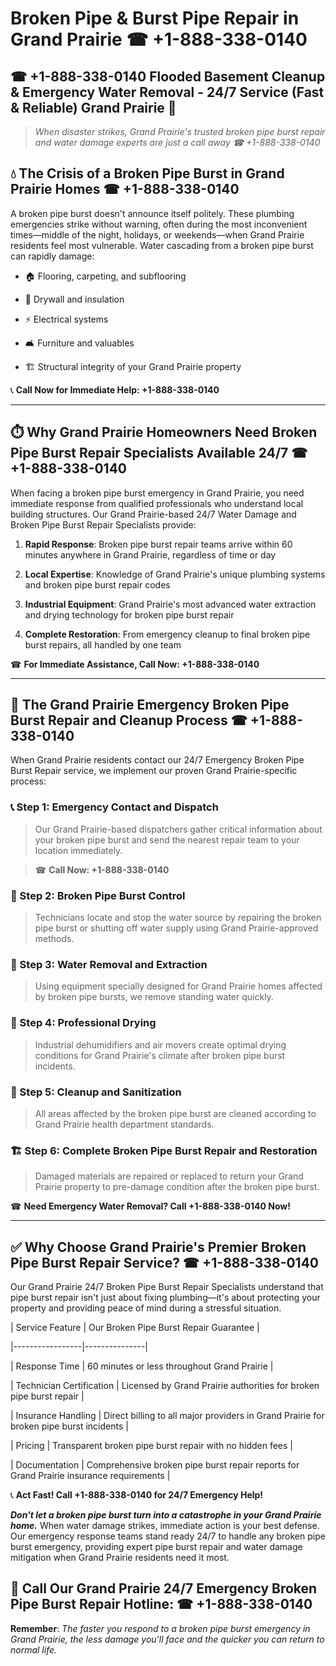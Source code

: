 # Broken Pipe & Burst Pipe Repair in Grand Prairie ☎ +1-888-338-0140  
## ☎ +1-888-338-0140 Flooded Basement Cleanup & Emergency Water Removal - 24/7 Service (Fast & Reliable) Grand Prairie 🚨  

> *When disaster strikes, Grand Prairie's trusted broken pipe burst repair and water damage experts are just a call away ☎ +1-888-338-0140*  

## 💧 The Crisis of a Broken Pipe Burst in Grand Prairie Homes ☎ +1-888-338-0140  

A broken pipe burst doesn't announce itself politely. These plumbing emergencies strike without warning, often during the most inconvenient times—middle of the night, holidays, or weekends—when Grand Prairie residents feel most vulnerable. Water cascading from a broken pipe burst can rapidly damage:  

* 🏠 Flooring, carpeting, and subflooring  
* 🧱 Drywall and insulation  
* ⚡ Electrical systems  
* 🛋️ Furniture and valuables  
* 🏗️ Structural integrity of your Grand Prairie property  

📞 **Call Now for Immediate Help: +1-888-338-0140**  

---  

## ⏱️ Why Grand Prairie Homeowners Need Broken Pipe Burst Repair Specialists Available 24/7 ☎ +1-888-338-0140  

When facing a broken pipe burst emergency in Grand Prairie, you need immediate response from qualified professionals who understand local building structures. Our Grand Prairie-based 24/7 Water Damage and Broken Pipe Burst Repair Specialists provide:  

1. **Rapid Response**: Broken pipe burst repair teams arrive within 60 minutes anywhere in Grand Prairie, regardless of time or day  
2. **Local Expertise**: Knowledge of Grand Prairie's unique plumbing systems and broken pipe burst repair codes  
3. **Industrial Equipment**: Grand Prairie's most advanced water extraction and drying technology for broken pipe burst repair  
4. **Complete Restoration**: From emergency cleanup to final broken pipe burst repairs, all handled by one team  

☎ **For Immediate Assistance, Call Now: +1-888-338-0140**  

---  

## 🔧 The Grand Prairie Emergency Broken Pipe Burst Repair and Cleanup Process ☎ +1-888-338-0140  

When Grand Prairie residents contact our 24/7 Emergency Broken Pipe Burst Repair service, we implement our proven Grand Prairie-specific process:  

### 📞 Step 1: Emergency Contact and Dispatch  
> Our Grand Prairie-based dispatchers gather critical information about your broken pipe burst and send the nearest repair team to your location immediately.  
> ☎ **Call Now: +1-888-338-0140**  

### 🚿 Step 2: Broken Pipe Burst Control  
> Technicians locate and stop the water source by repairing the broken pipe burst or shutting off water supply using Grand Prairie-approved methods.  

### 🌊 Step 3: Water Removal and Extraction  
> Using equipment specially designed for Grand Prairie homes affected by broken pipe bursts, we remove standing water quickly.  

### 💨 Step 4: Professional Drying  
> Industrial dehumidifiers and air movers create optimal drying conditions for Grand Prairie's climate after broken pipe burst incidents.  

### 🧼 Step 5: Cleanup and Sanitization  
> All areas affected by the broken pipe burst are cleaned according to Grand Prairie health department standards.  

### 🏗️ Step 6: Complete Broken Pipe Burst Repair and Restoration  
> Damaged materials are repaired or replaced to return your Grand Prairie property to pre-damage condition after the broken pipe burst.  

☎ **Need Emergency Water Removal? Call +1-888-338-0140 Now!**  

---  

## ✅ Why Choose Grand Prairie's Premier Broken Pipe Burst Repair Service? ☎ +1-888-338-0140  

Our Grand Prairie 24/7 Broken Pipe Burst Repair Specialists understand that pipe burst repair isn't just about fixing plumbing—it's about protecting your property and providing peace of mind during a stressful situation.  

| Service Feature | Our Broken Pipe Burst Repair Guarantee |  
|-----------------|---------------|  
| Response Time | 60 minutes or less throughout Grand Prairie |  
| Technician Certification | Licensed by Grand Prairie authorities for broken pipe burst repair |  
| Insurance Handling | Direct billing to all major providers in Grand Prairie for broken pipe burst incidents |  
| Pricing | Transparent broken pipe burst repair with no hidden fees |  
| Documentation | Comprehensive broken pipe burst repair reports for Grand Prairie insurance requirements |  

📞 **Act Fast! Call +1-888-338-0140 for 24/7 Emergency Help!**  

***Don't let a broken pipe burst turn into a catastrophe in your Grand Prairie home.*** When water damage strikes, immediate action is your best defense. Our emergency response teams stand ready 24/7 to handle any broken pipe burst emergency, providing expert pipe burst repair and water damage mitigation when Grand Prairie residents need it most.  

## 📱 Call Our Grand Prairie 24/7 Emergency Broken Pipe Burst Repair Hotline: ☎ +1-888-338-0140  

**Remember**: *The faster you respond to a broken pipe burst emergency in Grand Prairie, the less damage you'll face and the quicker you can return to normal life.*
